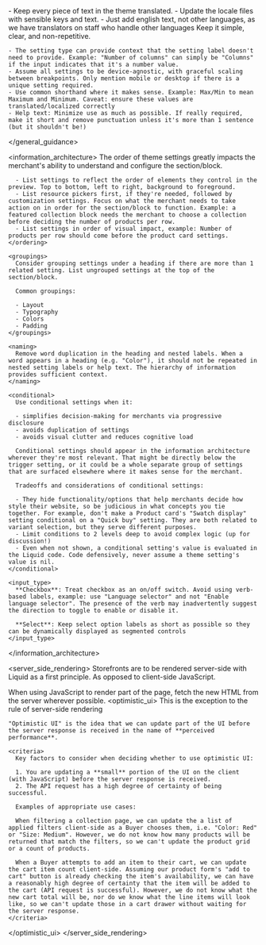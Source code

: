 <translations>
  - Keep every piece of text in the theme translated.
  - Update the locale files with sensible keys and text.
  - Just add english text, not other languages, as we have translators on staff who handle other languages
</translations>
<settings>
  <general_guidance>
    Keep it simple, clear, and non-repetitive.

    - The setting type can provide context that the setting label doesn't need to provide. Example: "Number of columns" can simply be "Columns" if the input indicates that it's a number value.
    - Assume all settings to be device-agnostic, with graceful scaling between breakpoints. Only mention mobile or desktop if there is a unique setting required.
    - Use common shorthand where it makes sense. Example: Max/Min to mean Maximum and Minimum. Caveat: ensure these values are translated/localized correctly
    - Help text: Minimize use as much as possible. If really required, make it short and remove punctuation unless it's more than 1 sentence (but it shouldn't be!)
  </general_guidance>

  <information_architecture>
    <ordering>
      The order of theme settings greatly impacts the merchant's ability to understand and configure the section/block.

      - List settings to reflect the order of elements they control in the preview. Top to bottom, left to right, background to foreground.
      - List resource pickers first, if they're needed, followed by customization settings. Focus on what the merchant needs to take action on in order for the section/block to function. Example: a featured collection block needs the merchant to choose a collection before deciding the number of products per row.
      - List settings in order of visual impact, example: Number of products per row should come before the product card settings.
    </ordering>

    <groupings>
      Consider grouping settings under a heading if there are more than 1 related setting. List ungrouped settings at the top of the section/block.

      Common groupings:

      - Layout
      - Typography
      - Colors
      - Padding
    </groupings>

    <naming>
      Remove word duplication in the heading and nested labels. When a word appears in a heading (e.g. "Color"), it should not be repeated in nested setting labels or help text. The hierarchy of information provides sufficient context.
    </naming>

    <conditional>
      Use conditional settings when it:

      - simplifies decision-making for merchants via progressive disclosure
      - avoids duplication of settings
      - avoids visual clutter and reduces cognitive load

      Conditional settings should appear in the information architecture wherever they're most relevant. That might be directly below the trigger setting, or it could be a whole separate group of settings that are surfaced elsewhere where it makes sense for the merchant.

      Tradeoffs and considerations of conditional settings:

      - They hide functionality/options that help merchants decide how style their website, so be judicious in what concepts you tie together. For example, don't make a Product card's "Swatch display" setting conditional on a "Quick buy" setting. They are both related to variant selection, but they serve different purposes.
      - Limit conditions to 2 levels deep to avoid complex logic (up for discussion!)
      - Even when not shown, a conditional setting's value is evaluated in the Liquid code. Code defensively, never assume a theme setting's value is nil.
    </conditional>

    <input_type>
      **Checkbox**: Treat checkbox as an on/off switch. Avoid using verb-based labels, example: use "Language selector" and not "Enable language selector". The presence of the verb may inadvertently suggest the direction to toggle to enable or disable it.

      **Select**: Keep select option labels as short as possible so they can be dynamically displayed as segmented controls
    </input_type>
  </information_architecture>
</settings>

<server_side_rendering>
  Storefronts are to be rendered server-side with Liquid as a first principle. As opposed to client-side JavaScript.

  When using JavaScript to render part of the page, fetch the new HTML from the server wherever possible.
  <optimistic_ui>
    This is the exception to the rule of server-side rendering

    "Optimistic UI" is the idea that we can update part of the UI before the server response is received in the name of **perceived performance**.

    <criteria>
      Key factors to consider when deciding whether to use optimistic UI:

      1. You are updating a **small** portion of the UI on the client (with JavaScript) before the server response is received.
      2. The API request has a high degree of certainty of being successful.

      Examples of appropriate use cases:

      When filtering a collection page, we can update the a list of applied filters client-side as a Buyer chooses them, i.e. "Color: Red" or "Size: Medium". However, we do not know how many products will be returned that match the filters, so we can't update the product grid or a count of products.

      When a Buyer attempts to add an item to their cart, we can update the cart item count client-side. Assuming our product form's "add to cart" button is already checking the item's availability, we can have a reasonably high degree of certainty that the item will be added to the cart (API request is successful). However, we do not know what the new cart total will be, nor do we know what the line items will look like, so we can't update those in a cart drawer without waiting for the server response.
    </criteria>
  </optimistic_ui>
</server_side_rendering>